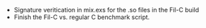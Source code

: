 - Signature veritication in mix.exs for the .so files in the Fil-C build
- Finish the Fil-C vs. regular C benchmark script.
